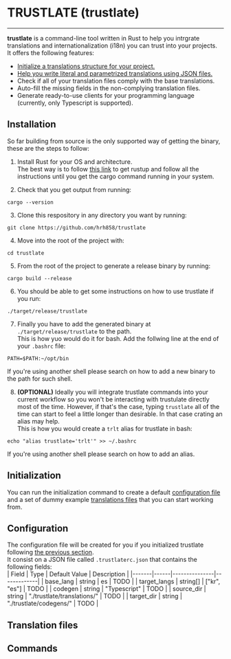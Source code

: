 # TRUSTLATE (trustlate)
-----------------------
**trustlate** is a command-line tool written in Rust to help you intrgrate translations and internationalization (i18n) you can trust
into your projects.  
It offers the following features:
- [Initialize a translations structure for your project.](#initialization)
- [Help you write literal and parametrized translations using JSON files.](#translation-files)
- Check if all of your translation files comply with the base translations.
- Auto-fill the missing fields in the non-complying translation files.
- Generate ready-to-use clients for your programming language (currently, only Typescript is supported).

## Installation
So far building from source is the only supported way of getting the binary, these are the steps to follow:
 1. Install Rust for your OS and architecture.  
 The best way is to follow [this link](https://www.rust-lang.org/learn/get-started) to get rustup and follow all the instructions until
 you get the cargo command running in your system.

 2. Check that you get output from running:

 ```
 cargo --version
 ``` 

 3. Clone this respository in any directory you want by running:

 ```
 git clone https://github.com/hrh858/trustlate
 ```

 4. Move into the root of the project with:

 ```
 cd trustlate
 ```

 5. From the root of the project to generate a release binary by running:

 ```
 cargo build --release
 ```  

 6. You should be able to get some instructions on how to use trustlate if you run:
 ```
 ./target/release/trustlate
 ```

 7. Finally you have to add the generated binary at `./target/release/trustlate` to the path.  
 This is how yuo would do it for bash. Add the follwing line at the end of your `.bashrc` file:  
 ```
 PATH=$PATH:~/opt/bin
 ``` 
 If you're using another shell please search on how to add a new binary to the path for such shell.  

8. **(OPTIONAL)** Ideally you will integrate trustlate commands into your current workflow so you won't be interacting with trustulate 
directly most of the time. However, if that's the case, typing `trustlate` all of the time can start to feel a little longer than desirable. 
In that case crating an alias may help.  
This is how you would create a `trlt` alias for trustlate in bash:
```
echo "alias trustlate='trlt'" >> ~/.bashrc
```
If you're using another shell please search on how to add an alias.

## Initialization
You can run the initialization command to create a default [configuration file](#initialization) and a set of dummy example [translations files](#translation-files) that you 
can start working from.

## Configuration
The configuration file will be created for you if you initialized trustlate following [the previous section](#initialization).  
It consist on a JSON file called `.trustlaterc.json` that contains the following fields:  
| Field | Type | Default Value | Description |
|-------|------|---------------|-------------|
| base_lang | string | es | TODO |
| target_langs | string[] | ["kr", "es"] | TODO |
| codegen | string | "Typescript" | TODO |
| source_dir | string | "./trustlate/translations/" | TODO |
| target_dir | string | "./trustlate/codegens/" | TODO |

## Translation files

## Commands
